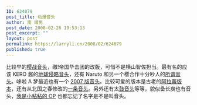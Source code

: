 ```yaml
---
ID: 624079
post_title: 动漫音头
author: 南 靖男
post_date: 2008-02-26 19:53:13
post_excerpt: ""
layout: post
permalink: https://larryli.cn/2008/02/624079
published: true
---
```

比较早的<a href="http://www.tudou.com/programs/view/BfO6RM6WlbM/" title="樱花大战音头">樱战音头</a>，缴!帝国华击团的改版，可惜不是横山智佐担当。最有名的应该 KERO 酱的<a href="http://www.tudou.com/programs/view/z4yeTXVQjiI/" title="地球侵略音头">地球侵略音头</a>，还有 Naruto 和另一个樱合作十分吵人的<a href="http://www.tudou.com/programs/view/vgfBiSe6Sxs/" title="Naruto 音头">所谓音头</a>。哆啦 A 梦最近也有一个 <a href="http://www.tudou.com/programs/view/tY808wV36Bs/" title="踊れ·どれ·ドラ ドラえもん音頭 2007">2007 版音头</a>。比较可爱的版本是古老的<a href="http://www.tudou.com/programs/view/vhl4nEd06jY/" title="アラレちゃん音頭">阿拉蕾版本</a>，还有从北国之春修改的<a href="http://www.tudou.com/programs/view/kNsBxKr3lkg/" title="一条音头">一条音头</a>。另外还有太<a href="http://www.tudou.com/programs/view/mSE5QBbbbCU/" title="かてきょー音頭">鼓音头</a>等等，貌似备长炭也有音头，<a href="http://www.tudou.com/programs/view/ec0Y3XF4YvQ/" title="我是小粘粘主题曲">我是小粘粘的 OP</a> 也都忘记了名字是不是叫音头。